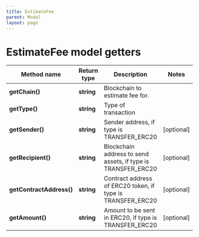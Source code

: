 ```yaml
---
title: EstimateFee
parent: Model
layout: page
---
```


# EstimateFee model getters

Method name | Return type | Description | Notes
------------ | ------------- | ------------- | -------------
**getChain()** | **string** | Blockchain to estimate fee for. |
**getType()** | **string** | Type of transaction |
**getSender()** | **string** | Sender address, if type is TRANSFER_ERC20 | [optional]
**getRecipient()** | **string** | Blockchain address to send assets, if type is TRANSFER_ERC20 | [optional]
**getContractAddress()** | **string** | Contract address of ERC20 token, if type is TRANSFER_ERC20 | [optional]
**getAmount()** | **string** | Amount to be sent in ERC20, if type is TRANSFER_ERC20 | [optional]

